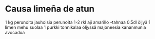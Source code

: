 # Causa limeña de atun

1 kg perunoita jauhoisia perunoita
1-2 rkl aji amarillo -tahnaa
0.5dl öljyä
1 limen mehu
suolaa
1 purkki tonnikalaa öljyssä
majoneesia
kananmunia
avocadoa